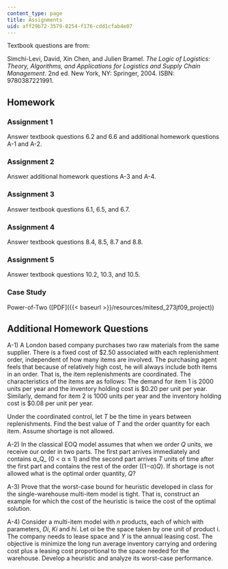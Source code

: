```yaml
---
content_type: page
title: Assignments
uid: aff29b72-3579-8254-f176-cdd1cfab4e07
---
```


Textbook questions are from:

Simchi-Levi, David, Xin Chen, and Julien Bramel. _The Logic of Logistics: Theory, Algorithms, and Applications for Logistics and Supply Chain Management_. 2nd ed. New York, NY: Springer, 2004. ISBN: 9780387221991.

Homework
--------

### Assignment 1

Answer textbook questions 6.2 and 6.6 and additional homework questions A-1 and A-2.

### Assignment 2

Answer additional homework questions A-3 and A-4.

### Assignment 3

Answer textbook questions 6.1, 6.5, and 6.7.

### Assignment 4

Answer textbook questions 8.4, 8.5, 8.7 and 8.8.

### Assignment 5

Answer textbook questions 10.2, 10.3, and 10.5.

### Case Study

Power-of-Two ([PDF]({{< baseurl >}}/resources/mitesd_273jf09_project))

Additional Homework Questions
-----------------------------

A-1) A London based company purchases two raw materials from the same supplier. There is a fixed cost of $2.50 associated with each replenishment order, independent of how many items are involved. The purchasing agent feels that because of relatively high cost, he will always include both items in an order. That is, the item replenishments are coordinated. The characteristics of the items are as follows: The demand for item 1 is 2000 units per year and the inventory holding cost is $0.20 per unit per year. Similarly, demand for item 2 is 1000 units per year and the inventory holding cost is $0.08 per unit per year.

Under the coordinated control, let _T_ be the time in years between replenishments. Find the best value of _T_ and the order quantity for each item. Assume shortage is not allowed.

A-2) In the classical EOQ model assumes that when we order _Q_ units, we receive our order in two parts. The first part arrives immediately and contains α_Q_ (0 < α ≤ 1) and the second part arrives _T_ units of time after the first part and contains the rest of the order ((1−α)_Q_). If shortage is not allowed what is the optimal order quantity, _Q_?

A-3) Prove that the worst-case bound for heuristic developed in class for the single-warehouse multi-item model is tight. That is, construct an example for which the cost of the heuristic is twice the cost of the optimal solution.

A-4) Consider a multi-item model with _n_ products, each of which with parameters, _Di_, _Ki_ and _hi_. Let αi be the space taken by one unit of product i. The company needs to lease space and _ϒ_ is the annual leasing cost. The objective is minimize the long run average inventory carrying and ordering cost plus a leasing cost proportional to the space needed for the warehouse. Develop a heuristic and analyze its worst-case performance.